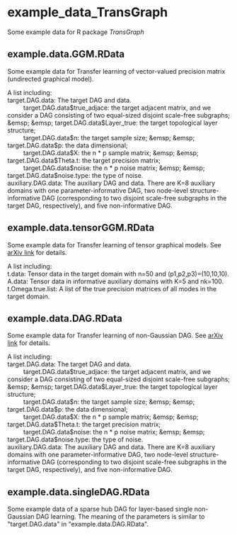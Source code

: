 # example_data_TransGraph
Some example data for R package *TransGraph*

## example.data.GGM.RData
Some example data for Transfer learning of vector-valued precision matrix (undirected graphical model).    

A list including:    
target.DAG.data: The target DAG and data.    
   &emsp; &emsp; target.DAG.data$true_adjace: the target adjacent matrix, and we consider a DAG consisting of two equal-sized disjoint scale-free subgraphs;    
   &emsp; &emsp; target.DAG.data$Layer_true: the target topological layer structure;    
   &emsp; &emsp; target.DAG.data$n: the target sample size;    
   &emsp; &emsp; target.DAG.data$p: the data dimensional;    
   &emsp; &emsp; target.DAG.data$X: the n * p sample matrix;    
   &emsp; &emsp; target.DAG.data$Theta.t: the target precision matrix;    
   &emsp; &emsp; target.DAG.data$noise: the n * p noise matrix;    
   &emsp; &emsp; target.DAG.data$noise.type: the type of noise.    
auxiliary.DAG.data: The auxiliary DAG and data. There are K=8 auxiliary domains with one parameter-informative DAG, two node-level structure-informative DAG (corresponding to two disjoint scale-free subgraphs in the target DAG, respectively), and five non-informative DAG.    
  
## example.data.tensorGGM.RData
Some example data for Transfer learning of tensor graphical models. See [arXiv link](https://arxiv.org/abs/2211.09391) for details.    

A list including:    
t.data: Tensor data in the target domain with n=50 and (p1,p2,p3)=(10,10,10).    
A.data: Tensor data in informative auxiliary domains with K=5 and nk=100.    
t.Omega.true.list: A list of the true precision matrices of all modes in the target domain.    


## example.data.DAG.RData
Some example data for Transfer learning of non-Gaussian DAG. See [arXiv link](https://arxiv.org/abs/2310.10239) for details.         

A list including:    
target.DAG.data: The target DAG and data.    
&emsp; &emsp;   target.DAG.data$true_adjace: the target adjacent matrix, and we consider a DAG consisting of two equal-sized disjoint scale-free subgraphs;    
&emsp; &emsp;   target.DAG.data$Layer_true: the target topological layer structure;    
&emsp; &emsp;   target.DAG.data$n: the target sample size;    
&emsp; &emsp;   target.DAG.data$p: the data dimensional;    
&emsp; &emsp;   target.DAG.data$X: the n * p sample matrix;    
&emsp; &emsp;   target.DAG.data$Theta.t: the target precision matrix;    
&emsp; &emsp;   target.DAG.data$noise: the n * p noise matrix;    
&emsp; &emsp;   target.DAG.data$noise.type: the type of noise.    
auxiliary.DAG.data: The auxiliary DAG and data. There are K=8 auxiliary domains with one parameter-informative DAG, two node-level structure-informative DAG (corresponding to two disjoint scale-free subgraphs in the target DAG, respectively), and five non-informative DAG.    

## example.data.singleDAG.RData
Some example data of a sparse hub DAG for layer-based single non-Gaussian DAG learning.
The meaning of the parameters is similar to "target.DAG.data" in "example.data.DAG.RData".


